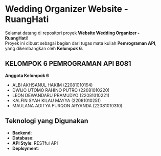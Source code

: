 # Wedding Organizer Website - RuangHati
Selamat datang di repositori proyek **Website Wedding Organizer - RuangHati**!  
Proyek ini dibuat sebagai bagian dari tugas mata kuliah **Pemrograman API**, yang dikembangkan oleh **Kelompok 6**.

## KELOMPOK 6 PEMROGRAMAN API B081
**Anggota Kelompok 6**
- ALBI AKHSANUL HAKIM (22081010194)
- DWIJO UTOMO RAHINO PUTRO (22081010220)
- LEON DEWANDARU PRAMUDYO (22081010221)
- KALFIN SYAH KILAU MAYYA (22081010251)
- MAULANA ADITYA FURQON ARYANDA (22081010310)

## Teknologi yang Digunakan
- **Backend**: 
- **Database**: 
- **API Style**: RESTful API
- **Deployment**: 

